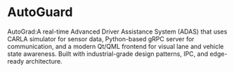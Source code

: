 # AutoGuard
 AutoGrad:A real-time Advanced Driver Assistance System (ADAS) that uses CARLA simulator for sensor data, Python-based gRPC server for communication, and a modern Qt/QML frontend for visual lane and vehicle state awareness. Built with industrial-grade design patterns, IPC, and edge-ready architecture.
